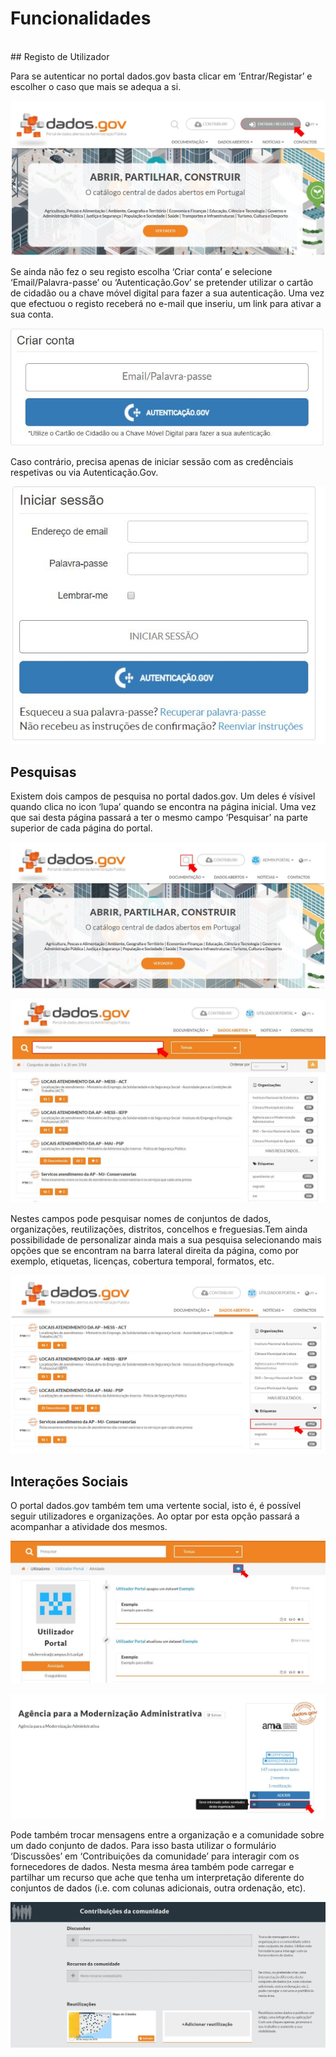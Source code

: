 # Funcionalidades
<br/>
## Registo de Utilizador

Para se autenticar no portal dados.gov basta clicar em ‘Entrar/Registar’ e escolher o caso que mais se adequa a si. 

![Entrar/Registar](screenshots/entrar-registar.JPG)

Se ainda não fez o seu registo escolha ‘Criar conta’ e selecione ‘Email/Palavra-passe’ ou ‘Autenticação.Gov’ se pretender utilizar o cartão de cidadão ou a chave móvel digital para fazer a sua autenticação. Uma vez que efectuou o registo receberá no e-mail que inseriu, um link para ativar a sua conta.

![Criar Conta](screenshots/criarconta.JPG)

Caso contrário, precisa apenas de iniciar sessão com as credênciais respetivas ou via Autenticação.Gov.

![Iniciar Sessão](screenshots/iniciarsessao.JPG)
 
## Pesquisas

Existem dois campos de pesquisa no portal dados.gov. Um deles é vísivel quando  clica no icon ‘lupa’ quando se encontra na página inicial. Uma vez que sai desta página passará a ter o mesmo campo ‘Pesquisar’ na parte superior de cada página do portal.

![Pesquisa HomePage](screenshots/search.JPG)

![Pesquisa Outras Páginas](screenshots/search2.JPG)

Nestes campos pode pesquisar nomes de conjuntos de dados, organizações, reutilizações, distritos, concelhos e freguesias.Tem ainda possibilidade de personalizar ainda mais a sua pesquisa selecionando mais opções que se encontram na barra lateral direita da página, como por exemplo, etiquetas, licenças, cobertura temporal, formatos, etc. 

![Pesquisa com Tags](screenshots/searchtabs.JPG)

## Interações Sociais 

O portal dados.gov também tem uma vertente social, isto é, é possível seguir utilizadores e organizações. Ao optar por esta opção passará a acompanhar a atividade dos mesmos. 

![Seguir Utilizador](screenshots/seguirutilizador.JPG)

![Seguir Organização](screenshots/seguirorg.png)

Pode também trocar mensagens entre a organização e a comunidade sobre um dado conjunto de dados. Para isso basta utilizar o formulário ‘Discussões’ em ‘Contribuições da comunidade’ para interagir com os fornecedores de dados. Nesta mesma área também pode carregar e partilhar um recurso que ache que tenha um interpretação diferente do conjuntos de dados (i.e. com colunas adicionais, outra ordenação, etc). 

![Contribuições da Comunidade](screenshots/contribuicoes.JPG)
